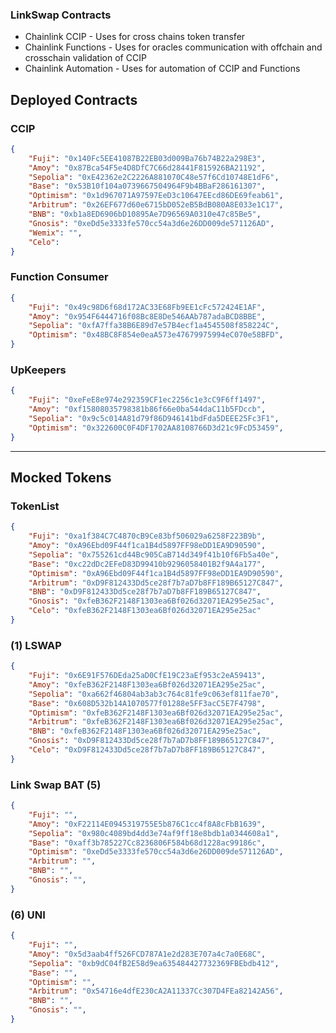 ### LinkSwap Contracts

- Chainlink CCIP - Uses for cross chains token transfer
- Chainlink Functions - Uses for oracles communication with offchain and crosschain validation of CCIP  
- Chainlink Automation - Uses for automation of CCIP and Functions

## Deployed Contracts

### CCIP 
```json
{
	"Fuji": "0x140Fc5EE41087B22EB03d009Ba76b74B22a298E3",
	"Amoy": "0x87Bca54F5e4D8DfC7C66d28441F815926BA21192",
	"Sepolia": "0xE42362e2C2226A881070C48e57f6Cd10748E1dF6",
	"Base": "0x53B10f104a0739667504964F9b4BBaF286161307",
	"Optimism": "0x1d967071A97597EeD3c10647EEcd86DE69feab61",
	"Arbitrum": "0x26EF677d60e6715bD052eB5BdB080A8E033e1C17",
	"BNB": "0xb1a8ED6906bD10895Ae7D96569A0310e47c85Be5",
	"Gnosis": "0xeDd5e3333fe570cc54a3d6e26DD009de571126AD",
	"Wemix": "",
	"Celo": 
}
```

### Function Consumer
```json
{
	"Fuji": "0x49c98D6f68d172AC33E68Fb9EE1cFc572424E1AF",
	"Amoy": "0x954F6444716f08Bc8E8De546AAb787adaBCD8BBE",
	"Sepolia": "0xfA7ffa38B6E89d7e57B4ecf1a4545508f858224C",
	"Optimism": "0x48BC8F854e0eaA573e47679975994eC070e58BFD",
}
```

### UpKeepers
```json
{
	"Fuji": "0xeFeE8e974e292359CF1ec2256c1e3cC9F6ff1497",
	"Amoy": "0xf15808035798381b86f66e0ba544daC11b5FDccb",
	"Sepolia": "0x9c5c014A81d79f86D946141bdFda5DEEE25Fc3F1",
	"Optimism": "0x322600C0F4DF1702AA8108766D3d21c9FcD53459",
}
```

---

## Mocked Tokens

### TokenList
```json
{
	"Fuji": "0xa1f384C7C4870cB9Ce83bf506029a6258F223B9b",
	"Amoy": "0xA96Ebd09F44f1ca1B4d5897FF98eDD1EA9D90590",
	"Sepolia": "0x755261cd44Bc905CaB714d349f41b10f6Fb5a40e",
	"Base": "0xc22dDc2EFeD83D99410b9296058401B2f9A4a177",
	"Optimism": "0xA96Ebd09F44f1ca1B4d5897FF98eDD1EA9D90590",
	"Arbitrum": "0xD9F812433Dd5ce28f7b7aD7b8FF189B65127C847",
	"BNB": "0xD9F812433Dd5ce28f7b7aD7b8FF189B65127C847",
	"Gnosis": "0xfeB362F2148F1303ea6Bf026d32071EA295e25ac",
	"Celo": "0xfeB362F2148F1303ea6Bf026d32071EA295e25ac"
}
```

### (1) LSWAP
```json
{
	"Fuji": "0x6E91F576DEda25aD0CfE19C23aEf953c2eA59413",
	"Amoy": "0xfeB362F2148F1303ea6Bf026d32071EA295e25ac",
	"Sepolia": "0xa662f46804ab3ab3c764c81fe9c063ef811fae70",
	"Base": "0x608D532b14A1070577f01288e5FF3acC5E7F4798",
	"Optimism": "0xfeB362F2148F1303ea6Bf026d32071EA295e25ac",
	"Arbitrum": "0xfeB362F2148F1303ea6Bf026d32071EA295e25ac",
	"BNB": "0xfeB362F2148F1303ea6Bf026d32071EA295e25ac",
	"Gnosis": "0xD9F812433Dd5ce28f7b7aD7b8FF189B65127C847",
	"Celo": "0xD9F812433Dd5ce28f7b7aD7b8FF189B65127C847",
}
```

### Link Swap BAT (5)
```json
{
	"Fuji": "",
	"Amoy": "0xF22114E0945319755E5b876C1cc4f8A8cFbB1639",
	"Sepolia": "0x980c4089bd4dd3e74af9ff18e8bdb1a0344608a1",
	"Base": "0xaff3b785227Cc8236806F584b68d1228ac99186c",
	"Optimism": "0xeDd5e3333fe570cc54a3d6e26DD009de571126AD",
	"Arbitrum": "",
	"BNB": "",
	"Gnosis": "",
}
```

### (6) UNI
```json
{
	"Fuji": "",
	"Amoy": "0x5d3aab4ff526FCD787A1e2d283E707a4c7a0E68C",
	"Sepolia": "0xb9dC04fB2E58d9ea635484427732369FBEbdb412",
	"Base": "",
	"Optimism": "",
	"Arbitrum": "0x54716e4dfE230cA2A11337Cc307D4FEa82142A56",
	"BNB": "",
	"Gnosis": "",
}
```
